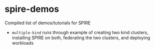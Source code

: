 # spire-demos

Compiled list of demos/tutorials for SPIRE

- `multiple-kind` runs through example of creating two kind clusters, installing SPIRE on both, federating the two clusters, and deploying workloads
